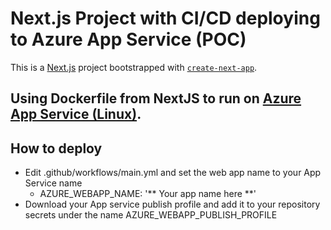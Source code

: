 # Next.js Project with CI/CD deploying to Azure App Service (POC)

This is a [Next.js](https://nextjs.org/) project bootstrapped with [`create-next-app`](https://github.com/vercel/next.js/tree/canary/packages/create-next-app).

## Using Dockerfile from NextJS to run on [Azure App Service (Linux)](https://azure.microsoft.com/en-in/products/app-service/).

## How to deploy

- Edit .github/workflows/main.yml and set the web app name to your App Service name
  -   AZURE_WEBAPP_NAME: '** Your app name here **'
- Download your App service publish profile and add it to your repository secrets under the name AZURE_WEBAPP_PUBLISH_PROFILE 
